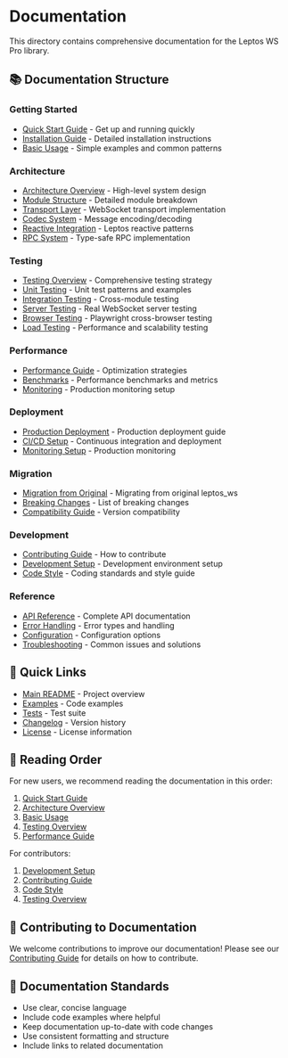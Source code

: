 # Documentation

This directory contains comprehensive documentation for the Leptos WS Pro library.

## 📚 Documentation Structure

### **Getting Started**
- [Quick Start Guide](getting-started.md) - Get up and running quickly
- [Installation Guide](installation.md) - Detailed installation instructions
- [Basic Usage](basic-usage.md) - Simple examples and common patterns

### **Architecture**
- [Architecture Overview](architecture.md) - High-level system design
- [Module Structure](modules.md) - Detailed module breakdown
- [Transport Layer](transport.md) - WebSocket transport implementation
- [Codec System](codec.md) - Message encoding/decoding
- [Reactive Integration](reactive.md) - Leptos reactive patterns
- [RPC System](rpc.md) - Type-safe RPC implementation

### **Testing**
- [Testing Overview](testing-overview.md) - Comprehensive testing strategy
- [Unit Testing](unit-testing.md) - Unit test patterns and examples
- [Integration Testing](integration-testing.md) - Cross-module testing
- [Server Testing](server-testing.md) - Real WebSocket server testing
- [Browser Testing](browser-testing.md) - Playwright cross-browser testing
- [Load Testing](load-testing.md) - Performance and scalability testing

### **Performance**
- [Performance Guide](performance.md) - Optimization strategies
- [Benchmarks](benchmarks.md) - Performance benchmarks and metrics
- [Monitoring](monitoring.md) - Production monitoring setup

### **Deployment**
- [Production Deployment](deployment.md) - Production deployment guide
- [CI/CD Setup](ci-cd.md) - Continuous integration and deployment
- [Monitoring Setup](monitoring-setup.md) - Production monitoring

### **Migration**
- [Migration from Original](migration.md) - Migrating from original leptos_ws
- [Breaking Changes](breaking-changes.md) - List of breaking changes
- [Compatibility Guide](compatibility.md) - Version compatibility

### **Development**
- [Contributing Guide](contributing.md) - How to contribute
- [Development Setup](development.md) - Development environment setup
- [Code Style](code-style.md) - Coding standards and style guide

### **Reference**
- [API Reference](api-reference.md) - Complete API documentation
- [Error Handling](error-handling.md) - Error types and handling
- [Configuration](configuration.md) - Configuration options
- [Troubleshooting](troubleshooting.md) - Common issues and solutions

## 🚀 Quick Links

- [Main README](../README.md) - Project overview
- [Examples](../examples/) - Code examples
- [Tests](../tests/) - Test suite
- [Changelog](../CHANGELOG.md) - Version history
- [License](../LICENSE) - License information

## 📖 Reading Order

For new users, we recommend reading the documentation in this order:

1. [Quick Start Guide](getting-started.md)
2. [Architecture Overview](architecture.md)
3. [Basic Usage](basic-usage.md)
4. [Testing Overview](testing-overview.md)
5. [Performance Guide](performance.md)

For contributors:

1. [Development Setup](development.md)
2. [Contributing Guide](contributing.md)
3. [Code Style](code-style.md)
4. [Testing Overview](testing-overview.md)

## 🤝 Contributing to Documentation

We welcome contributions to improve our documentation! Please see our [Contributing Guide](contributing.md) for details on how to contribute.

## 📝 Documentation Standards

- Use clear, concise language
- Include code examples where helpful
- Keep documentation up-to-date with code changes
- Use consistent formatting and structure
- Include links to related documentation
